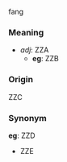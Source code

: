 fang
### Meaning
+ _adj_: ZZA
    + __eg__: ZZB

### Origin

ZZC

### Synonym

__eg__: ZZD

+ ZZE


